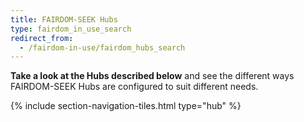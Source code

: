 ```yaml
---
title: FAIRDOM-SEEK Hubs
type: fairdom_in_use_search
redirect_from:
  - /fairdom-in-use/fairdom_hubs_search
---
```


<i class="fa-solid fa-folder-tree"></i>  **Take a look at the Hubs described below** and see the different ways FAIRDOM-SEEK Hubs are configured to suit different needs.

{% include section-navigation-tiles.html type="hub" %}

